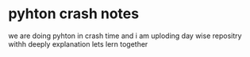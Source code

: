 # pyhton crash notes
we are doing pyhton in crash time and i am uploding day wise repositry withh deeply explanation lets lern together 
